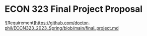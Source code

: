 # ECON 323 Final Project Proposal
![Requirement]https://github.com/doctor-phil/ECON323_2023_Spring/blob/main/final_project.md
